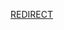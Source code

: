 [REDIRECT](../../../../../../../../usr/local/share/misc/a5e2b8b4-2c33-414c-b731-f6254e4bbe58/ouuid/o1757636211126313515571056257427616264752465/02-01.md)
